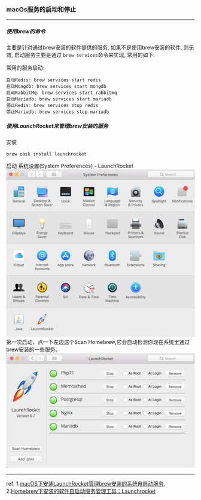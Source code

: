 ### macOs服务的启动和停止
***

##### 使用brew的命令
主要是针对通过brew安装的软件提供的服务, 如果不是使用brew安装的软件, 则无效, 启动服务主要是通过 `brew services`命令来实现, 常用的如下:

常用的服务启动:
```shell
启动Redis: brew services start redis
启动Mongdb: brew services start mongdb
启动RabbitMq: brew services start rabbitmq
启动Mariadb: brew services start mariadb
停止Redis: brew services stop redis
停止Mariadb: brew services stop mariadb
```



##### 使用LaunchRocket来管理brew安装的服务

安装
```shell
brew cask install launchrocket
```

启动
系统设置(System Preferences) - LaunchRocket
![brew001](../../images/brew001.png)
第一次启动，点一下左边这个Scan Homebrew,它会自动检测你现在系统里通过brew安装的一些服务。
![brew002](../../images/brew002.png)



***
ref:
1.[macOS下安装LaunchRocket管理brew安装的系统自启动服务](),   2.[Homebrew下安装的软件自启动服务管理工具：Launchrocket](https://www.cnblogs.com/EasonJim/p/7176590.html)

